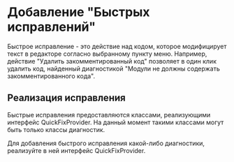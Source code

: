 # Добавление "Быстрых исправлений"

Быстрое исправление - это действие над кодом, которое модифицирует текст в редакторе согласно выбранному пункту меню.
Например, действие "Удалить закомментированный код" позволяет в один клик удалить код, найденный диагностикой "Модули не должны содержать закомментированного кода".

## Реализация исправления

Быстрые исправления предоставляются классами, реализующими интерфейс QuickFixProvider. На данный момент такими классами могут быть только классы диагностик.

Для добавления быстрого исправления какой-либо диагностики, реализуйте в ней интерфейс QuickFixProvider. 
